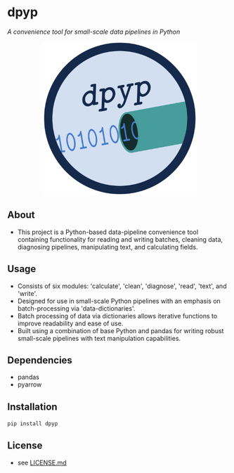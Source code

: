# **dpyp**
*A convenience tool for small-scale data pipelines in Python*

<p align = "center">
  <img src = "logo/dpyp_logo.png" alt = "image" width = "350" height = "350">
</p>

## About
- This project is a Python-based data-pipeline convenience tool containing functionality for reading and writing batches, cleaning data, diagnosing pipelines, manipulating text, and calculating fields.

## Usage
- Consists of six modules: 'calculate', 'clean', 'diagnose', 'read', 'text', and 'write'.
- Designed for use in small-scale Python pipelines with an emphasis on batch-processing via 'data-dictionaries'.
- Batch processing of data via dictionaries allows iterative functions to improve readability and ease of use.
- Built using a combination of base Python and pandas for writing robust small-scale pipelines with text manipulation capabilities.

## Dependencies
- pandas
- pyarrow

## Installation
```bash
pip install dpyp
```

## License
- see [LICENSE.md](LICENSE.md)